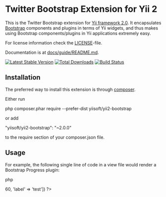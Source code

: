 Twitter Bootstrap Extension for Yii 2
=====================================

This is the Twitter Bootstrap extension for [Yii framework 2.0](http://www.yiiframework.com). It encapsulates [Bootstrap](http://getbootstrap.com/) components
and plugins in terms of Yii widgets, and thus makes using Bootstrap components/plugins
in Yii applications extremely easy.

For license information check the [LICENSE](LICENSE.md)-file.

Documentation is at [docs/guide/README.md](docs/guide/README.md).

[![Latest Stable Version](https://poser.pugx.org/yiisoft/yii2-bootstrap/v/stable.png)](https://packagist.org/packages/yiisoft/yii2-bootstrap)
[![Total Downloads](https://poser.pugx.org/yiisoft/yii2-bootstrap/downloads.png)](https://packagist.org/packages/yiisoft/yii2-bootstrap)
[![Build Status](https://travis-ci.org/yiisoft/yii2-bootstrap.svg?branch=master)](https://travis-ci.org/yiisoft/yii2-bootstrap)


Installation
------------

The preferred way to install this extension is through [composer](http://getcomposer.org/download/).

Either run

   
php composer.phar require --prefer-dist yiisoft/yii2-bootstrap
   

or add

   
"yiisoft/yii2-bootstrap": "~2.0.0"
   

to the require section of your  composer.json  file.

Usage
----

For example, the following
single line of code in a view file would render a Bootstrap Progress plugin:

   php
<?= yii\bootstrap\Progress::widget(['percent' => 60, 'label' => 'test']) ?>
   
